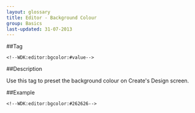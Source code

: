 ```yaml
---
layout: glossary
title: Editor - Background Colour
group: Basics
last-updated: 31-07-2013
---
```


##Tag

`<!--WDK:editor:bgcolor:#value-->`

##Description

Use this tag to preset the background colour on Create's Design screen.

##Example

~~~
<!--WDK:editor:bgcolor:#262626-->
~~~
